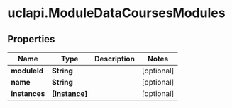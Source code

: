 # uclapi.ModuleDataCoursesModules

## Properties

Name | Type | Description | Notes
------------ | ------------- | ------------- | -------------
**moduleId** | **String** |  | [optional] 
**name** | **String** |  | [optional] 
**instances** | [**[Instance]**](Instance.md) |  | [optional] 


